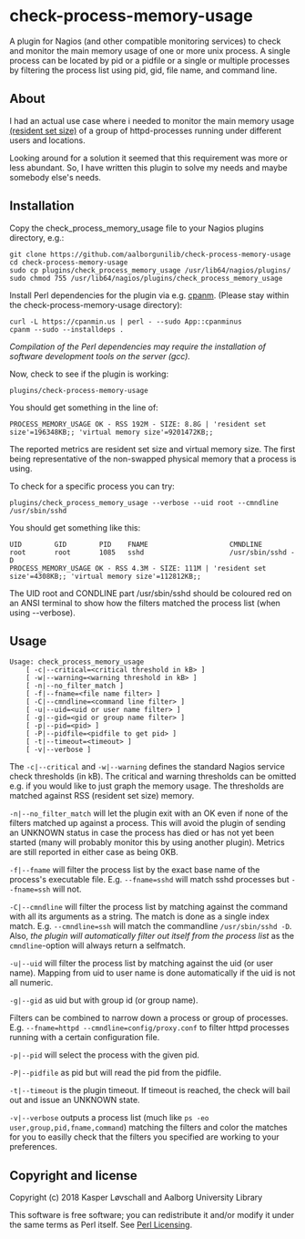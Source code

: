 # check-process-memory-usage
A plugin for Nagios (and other compatible monitoring services) to check and monitor the main memory usage of one or more unix process. A single process can be located by pid or a pidfile or a single or multiple processes by filtering the process list using pid, gid, file name, and command line.

## About
I had an actual use case where i needed to monitor the main memory usage [(resident set size)](https://en.wikipedia.org/wiki/Resident_set_size) of a group of httpd-processes running under different users and locations.

Looking around for a solution it seemed that this requirement was more or less abundant. So, I have written this plugin to solve my needs and maybe somebody else's needs.

## Installation
Copy the check_process_memory_usage file to your Nagios plugins directory, e.g.:

    git clone https://github.com/aalborgunilib/check-process-memory-usage
    cd check-process-memory-usage
    sudo cp plugins/check_process_memory_usage /usr/lib64/nagios/plugins/
    sudo chmod 755 /usr/lib64/nagios/plugins/check_process_memory_usage

Install Perl dependencies for the plugin via e.g. [cpanm](https://metacpan.org/pod/App::cpanminus). (Please stay within the check-process-memory-usage directory):

    curl -L https://cpanmin.us | perl - --sudo App::cpanminus
    cpanm --sudo --installdeps .

*Compilation of the Perl dependencies may require the installation of software development tools on the server (gcc).*

Now, check to see if the plugin is working:

    plugins/check-process-memory-usage 
    
You should get something in the line of:

    PROCESS_MEMORY_USAGE OK - RSS 192M - SIZE: 8.8G | 'resident set size'=196348KB;; 'virtual memory size'=9201472KB;;

The reported metrics are resident set size and virtual memory size. The first being representative of the non-swapped physical memory that a process is using.

To check for a specific process you can try:

    plugins/check_process_memory_usage --verbose --uid root --cmndline /usr/sbin/sshd

You should get something like this:

    UID        GID        PID    FNAME                    CMNDLINE
    root       root       1085   sshd                     /usr/sbin/sshd -D
    PROCESS_MEMORY_USAGE OK - RSS 4.3M - SIZE: 111M | 'resident set size'=4308KB;; 'virtual memory size'=112812KB;;

The UID root and CONDLINE part /usr/sbin/sshd should be coloured red on an ANSI terminal to show how the filters matched the process list (when using --verbose).

## Usage

    Usage: check_process_memory_usage
        [ -c|--critical=<critical threshold in kB> ]
        [ -w|--warning=<warning threshold in kB> ]
        [ -n|--no_filter_match ]
        [ -f|--fname=<file name filter> ]
        [ -C|--cmndline=<command line filter> ]
        [ -u|--uid=<uid or user name filter> ]
        [ -g|--gid=<gid or group name filter> ]
        [ -p|--pid=<pid> ]
        [ -P|--pidfile=<pidfile to get pid> ]
        [ -t|--timeout=<timeout> ]
        [ -v|--verbose ]

The `-c|--critical` and `-w|--warning` defines the standard Nagios service check thresholds (in kB). The critical and warning thresholds can be omitted e.g. if you would like to just graph the memory usage. The thresholds are matched against RSS (resident set size) memory.

`-n|--no_filter_match` will let the plugin exit with an OK even if none of the filters matched up against a process. This will avoid the plugin of sending an UNKNOWN status in case the process has died or has not yet been started (many will probably monitor this by using another plugin). Metrics are still reported in either case as being 0KB.

`-f|--fname` will filter the process list by the exact base name of the process's executable file. E.g. `--fname=sshd` will match sshd processes but `--fname=ssh` will not.

`-C|--cmndline` will filter the process list by matching against the command with all its arguments as a string. The match is done as a single index match. E.g. `--cmndline=ssh` will match the commandline `/usr/sbin/sshd -D`. Also, *the plugin will automatically filter out itself from the process list* as the `cmndline`-option will always return a selfmatch.

`-u|--uid` will filter the process list by matching against the uid (or user name). Mapping from uid to user name is done automatically if the uid is not all numeric.

`-g|--gid` as uid but with group id (or group name).

Filters can be combined to narrow down a process or group of processes. E.g. `--fname=httpd --cmndline=config/proxy.conf` to filter httpd processes running with a certain configuration file.

`-p|--pid` will select the process with the given pid.

`-P|--pidfile` as pid but will read the pid from the pidfile.

`-t|--timeout` is the plugin timeout. If timeout is reached, the check will bail out and issue an UNKNOWN state.

`-v|--verbose` outputs a process list (much like `ps -eo user,group,pid,fname,command`) matching the filters and color the matches for you to easilly check that the filters you specified are working to your preferences.

## Copyright and license

Copyright (c) 2018 Kasper Løvschall and Aalborg University Library

This software is free software; you can redistribute it and/or modify it under the same terms as Perl itself. See [Perl Licensing](http://dev.perl.org/licenses/).
